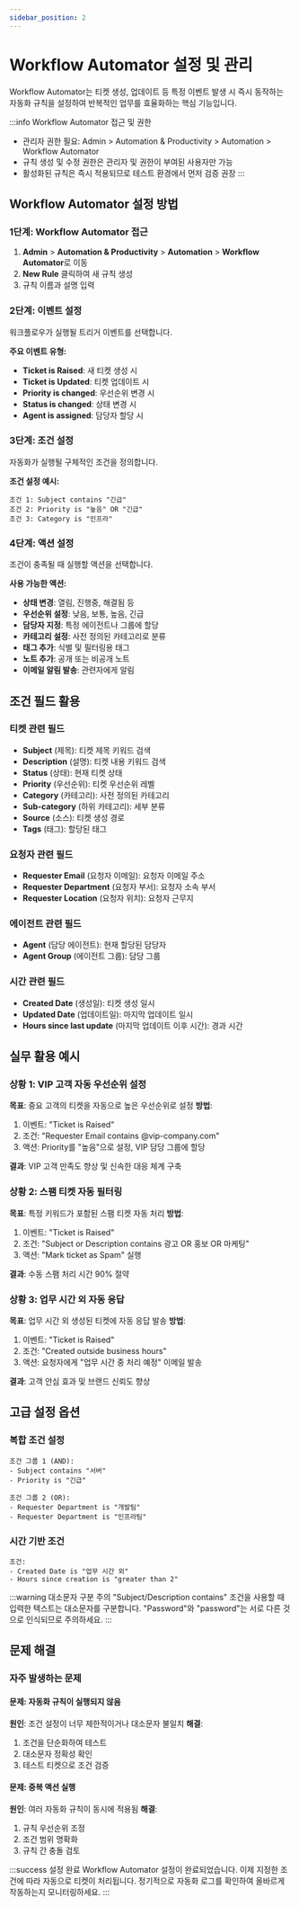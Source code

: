 ```yaml
---
sidebar_position: 2
---
```


# Workflow Automator 설정 및 관리

Workflow Automator는 티켓 생성, 업데이트 등 특정 이벤트 발생 시 즉시 동작하는 자동화 규칙을 설정하여 반복적인 업무를 효율화하는 핵심 기능입니다.

:::info Workflow Automator 접근 및 권한
- 관리자 권한 필요: Admin > Automation & Productivity > Automation > Workflow Automator
- 규칙 생성 및 수정 권한은 관리자 및 권한이 부여된 사용자만 가능
- 활성화된 규칙은 즉시 적용되므로 테스트 환경에서 먼저 검증 권장
:::

## Workflow Automator 설정 방법

### 1단계: Workflow Automator 접근
1. **Admin** > **Automation & Productivity** > **Automation** > **Workflow Automator**로 이동
2. **New Rule** 클릭하여 새 규칙 생성
3. 규칙 이름과 설명 입력

### 2단계: 이벤트 설정
워크플로우가 실행될 트리거 이벤트를 선택합니다.

**주요 이벤트 유형:**
- **Ticket is Raised**: 새 티켓 생성 시
- **Ticket is Updated**: 티켓 업데이트 시
- **Priority is changed**: 우선순위 변경 시
- **Status is changed**: 상태 변경 시
- **Agent is assigned**: 담당자 할당 시

### 3단계: 조건 설정
자동화가 실행될 구체적인 조건을 정의합니다.

**조건 설정 예시:**
```
조건 1: Subject contains "긴급"
조건 2: Priority is "높음" OR "긴급"
조건 3: Category is "인프라"
```

### 4단계: 액션 설정
조건이 충족될 때 실행할 액션을 선택합니다.

**사용 가능한 액션:**
- **상태 변경**: 열림, 진행중, 해결됨 등
- **우선순위 설정**: 낮음, 보통, 높음, 긴급
- **담당자 지정**: 특정 에이전트나 그룹에 할당
- **카테고리 설정**: 사전 정의된 카테고리로 분류
- **태그 추가**: 식별 및 필터링용 태그
- **노트 추가**: 공개 또는 비공개 노트
- **이메일 알림 발송**: 관련자에게 알림

## 조건 필드 활용

### 티켓 관련 필드
- **Subject** (제목): 티켓 제목 키워드 검색
- **Description** (설명): 티켓 내용 키워드 검색
- **Status** (상태): 현재 티켓 상태
- **Priority** (우선순위): 티켓 우선순위 레벨
- **Category** (카테고리): 사전 정의된 카테고리
- **Sub-category** (하위 카테고리): 세부 분류
- **Source** (소스): 티켓 생성 경로
- **Tags** (태그): 할당된 태그

### 요청자 관련 필드
- **Requester Email** (요청자 이메일): 요청자 이메일 주소
- **Requester Department** (요청자 부서): 요청자 소속 부서
- **Requester Location** (요청자 위치): 요청자 근무지

### 에이전트 관련 필드
- **Agent** (담당 에이전트): 현재 할당된 담당자
- **Agent Group** (에이전트 그룹): 담당 그룹

### 시간 관련 필드
- **Created Date** (생성일): 티켓 생성 일시
- **Updated Date** (업데이트일): 마지막 업데이트 일시
- **Hours since last update** (마지막 업데이트 이후 시간): 경과 시간

## 실무 활용 예시

### 상황 1: VIP 고객 자동 우선순위 설정
**목표**: 중요 고객의 티켓을 자동으로 높은 우선순위로 설정
**방법**: 
1. 이벤트: "Ticket is Raised"
2. 조건: "Requester Email contains @vip-company.com"
3. 액션: Priority를 "높음"으로 설정, VIP 담당 그룹에 할당

**결과**: VIP 고객 만족도 향상 및 신속한 대응 체계 구축

### 상황 2: 스팸 티켓 자동 필터링
**목표**: 특정 키워드가 포함된 스팸 티켓 자동 처리
**방법**: 
1. 이벤트: "Ticket is Raised"
2. 조건: "Subject or Description contains 광고 OR 홍보 OR 마케팅"
3. 액션: "Mark ticket as Spam" 실행

**결과**: 수동 스팸 처리 시간 90% 절약

### 상황 3: 업무 시간 외 자동 응답
**목표**: 업무 시간 외 생성된 티켓에 자동 응답 발송
**방법**: 
1. 이벤트: "Ticket is Raised"
2. 조건: "Created outside business hours"
3. 액션: 요청자에게 "업무 시간 중 처리 예정" 이메일 발송

**결과**: 고객 안심 효과 및 브랜드 신뢰도 향상

## 고급 설정 옵션

### 복합 조건 설정
```
조건 그룹 1 (AND):
- Subject contains "서버"
- Priority is "긴급"

조건 그룹 2 (OR):
- Requester Department is "개발팀"
- Requester Department is "인프라팀"
```

### 시간 기반 조건
```
조건:
- Created Date is "업무 시간 외"
- Hours since creation is "greater than 2"
```

:::warning 대소문자 구분 주의
"Subject/Description contains" 조건을 사용할 때 입력한 텍스트는 대소문자를 구분합니다. "Password"와 "password"는 서로 다른 것으로 인식되므로 주의하세요.
:::

## 문제 해결

### 자주 발생하는 문제

#### 문제: 자동화 규칙이 실행되지 않음
**원인**: 조건 설정이 너무 제한적이거나 대소문자 불일치
**해결**: 
1. 조건을 단순화하여 테스트
2. 대소문자 정확성 확인
3. 테스트 티켓으로 조건 검증

#### 문제: 중복 액션 실행
**원인**: 여러 자동화 규칙이 동시에 적용됨
**해결**: 
1. 규칙 우선순위 조정
2. 조건 범위 명확화
3. 규칙 간 충돌 검토

:::success 설정 완료
Workflow Automator 설정이 완료되었습니다. 이제 지정한 조건에 따라 자동으로 티켓이 처리됩니다. 정기적으로 자동화 로그를 확인하여 올바르게 작동하는지 모니터링하세요.
:::